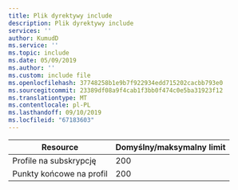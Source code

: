 ```yaml
---
title: Plik dyrektywy include
description: Plik dyrektywy include
services: ''
author: KumudD
ms.service: ''
ms.topic: include
ms.date: 05/09/2019
ms.author: ''
ms.custom: include file
ms.openlocfilehash: 37748258b1e9b7f922934edd715202cacbb793e0
ms.sourcegitcommit: 23389df08a9f4cab1f3bb0f474c0e5ba31923f12
ms.translationtype: MT
ms.contentlocale: pl-PL
ms.lasthandoff: 09/10/2019
ms.locfileid: "67183603"
---
```

| Resource | Domyślny/maksymalny limit |
| --- | --- |
| Profile na subskrypcję |200 |
| Punkty końcowe na profil |200 |
